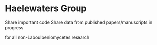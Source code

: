 # Haelewaters Group

Share important code
Share data from published papers/manuscripts in progress

for all non-Laboulbeniomycetes research
